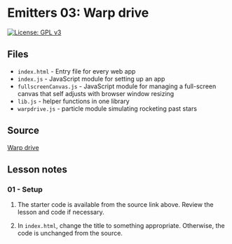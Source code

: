 # Emitters 03: Warp drive

[![License: GPL v3](https://img.shields.io/badge/License-GPLv3-blue.svg)](https://www.gnu.org/licenses/gpl-3.0)

## Files

* <code>index.html</code> - Entry file for every web app
* <code>index.js</code> - JavaScript module for setting up an app
* <code>fullscreenCanvas.js</code> - JavaScript module for managing a full-screen canvas that self adjusts with browser window resizing
* <code>lib.js</code> - helper functions in one library
* <code>warpdrive.js</code> - particle module simulating rocketing past stars

## Source

[Warp drive](https://github.com/ianJStutor/curriculum_particles/tree/4797f7be364c2c49482385fecc2e8467ea7c4aa9/_04b_opt_warpdrive)

## Lesson notes

### 01 - Setup

1. The starter code is available from the source link above. Review the lesson and code if necessary.

2. In <code>index.html</code>, change the title to something appropriate. Otherwise, the code is unchanged from the source.